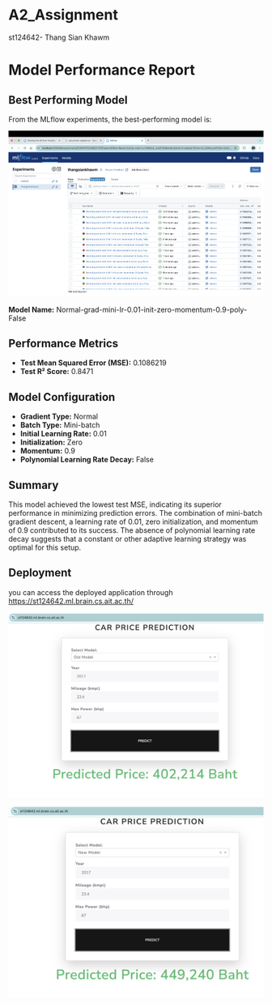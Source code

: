 # A2_Assignment

st124642- Thang Sian Khawm

# Model Performance Report

## Best Performing Model

From the MLflow experiments, the best-performing model is:

<div align="center">

![mlflow](images/mlflow.png)

</div>

**Model Name:** Normal-grad-mini-Ir-0.01-init-zero-momentum-0.9-poly-False

## Performance Metrics

- **Test Mean Squared Error (MSE):** 0.1086219
- **Test R² Score:** 0.8471

## Model Configuration

- **Gradient Type:** Normal
- **Batch Type:** Mini-batch
- **Initial Learning Rate:** 0.01
- **Initialization:** Zero
- **Momentum:** 0.9
- **Polynomial Learning Rate Decay:** False

## Summary

This model achieved the lowest test MSE, indicating its superior performance in minimizing prediction errors. The combination of mini-batch gradient descent, a learning rate of 0.01, zero initialization, and momentum of 0.9 contributed to its success. The absence of polynomial learning rate decay suggests that a constant or other adaptive learning strategy was optimal for this setup.

## Deployment
you can access the deployed application through https://st124642.ml.brain.cs.ait.ac.th/

<div align="center">

![Old Model](images/old_model.png)

![New Model](images/new_model.png)

</div>